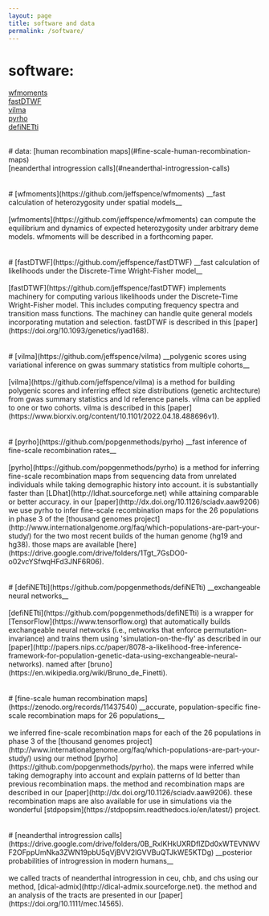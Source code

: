 ```yaml
---
layout: page
title: software and data
permalink: /software/
---
```


# software:
[wfmoments](#wfmoments) <br>
[fastDTWF](#fastdtwf) <br>
[vilma](#vilma) <br>
[pyrho](#pyrho) <br>
[defiNETti](#definetti)

<br>
# data:
[human recombination maps](#fine-scale-human-recombination-maps) <br> 
[neanderthal introgression calls](#neanderthal-introgression-calls)
<br>
<br>
<br>
# [wfmoments](https://github.com/jeffspence/wfmoments)
__fast calculation of heterozygosity under spatial models__
<br>
<br>
[wfmoments](https://github.com/jeffspence/wfmoments) can compute
the equilibrium and dynamics of expected heterozygosity under arbitrary
deme models. wfmoments will be described in a forthcoming paper.

<br>
<br>
<br>
# [fastDTWF](https://github.com/jeffspence/fastDTWF)
__fast calculation of likelihoods under the Discrete-Time Wright-Fisher model__
<br>
<br>
[fastDTWF](https://github.com/jeffspence/fastDTWF)
implements machinery for computing various likelihoods under the
Discrete-Time Wright-Fisher model. This includes computing frequency spectra and
transition mass functions. The machiney can handle quite general models incorporating
mutation and selection.  fastDTWF is described in this [paper](https://doi.org/10.1093/genetics/iyad168).

<br>
<br>
<br>
# [vilma](https://github.com/jeffspence/vilma)
__polygenic scores using variational inference on gwas summary statistics from multiple cohorts__
<br>
<br>
[vilma](https://github.com/jeffspence/vilma) is a method for building
polygenic scores and inferring effect size distributions (genetic archtecture)
from gwas summary statistics and ld reference panels. vilma can be applied
to one or two cohorts. vilma is described in this
[paper](https://www.biorxiv.org/content/10.1101/2022.04.18.488696v1).

<br>
<br>
<br>
# [pyrho](https://github.com/popgenmethods/pyrho)
__fast inference of fine-scale recombination rates__ 
<br>
<br>
[pyrho](https://github.com/popgenmethods/pyrho) is a method for inferring
fine-scale recombination maps from sequencing data from unrelated individuals
while taking demographic history into account.
it is substantially faster than [LDhat](http://ldhat.sourceforge.net) while 
attaining comparable or better accuracy. in our
[paper](http://dx.doi.org/10.1126/sciadv.aaw9206)
we use pyrho to infer fine-scale recombination maps for the 26 populations in phase 3
of the
[thousand genomes project](http://www.internationalgenome.org/faq/which-populations-are-part-your-study/)
for the two most recent builds of the human genome (hg19 and hg38).
those maps are available
[here](https://drive.google.com/drive/folders/1Tgt_7GsDO0-o02vcYSfwqHFd3JNF6R06).

<br>
<br>
<br>
# [defiNETti](https://github.com/popgenmethods/defiNETti)
__exchangeable neural networks__ 
<br>
<br>
[defiNETti](https://github.com/popgenmethods/defiNETti) is a wrapper for
[TensorFlow](https://www.tensorflow.org) that automatically builds
exchangeable neural networks (i.e., networks that enforce
permutation-invariance) and trains them using
'simulation-on-the-fly' as described in our
[paper](http://papers.nips.cc/paper/8078-a-likelihood-free-inference-framework-for-population-genetic-data-using-exchangeable-neural-networks).  named after
[bruno](https://en.wikipedia.org/wiki/Bruno_de_Finetti).

<br>
<br>
<br>
# [fine-scale human recombination maps](https://zenodo.org/records/11437540)
__accurate, population-specific fine-scale recombination maps
for 26 populations__ 
<br>
<br>
we inferred fine-scale recombination maps for each of the 26 populations
in phase 3 of the
[thousand genomes project](http://www.internationalgenome.org/faq/which-populations-are-part-your-study/)
using our method
[pyrho](https://github.com/popgenmethods/pyrho).  the maps were
inferred while taking demography into account and explain patterns of
ld better than previous recombination maps.  the method and recombination
maps are described in our
[paper](http://dx.doi.org/10.1126/sciadv.aaw9206).
these recombination maps are also available for use in simulations
via the wonderful [stdpopsim](https://stdpopsim.readthedocs.io/en/latest/) project.


<br>
<br>
<br>
# [neanderthal introgression calls](https://drive.google.com/drive/folders/0B_RxlKHkUXRDflZDd0xWTEVNWVF2OFppUmNka3ZWN19pbU5qVjBVV2lGVVBuQTJkWE5KTDg)
__posterior probabilities of introgression in modern humans__ 
<br>
<br>
we called tracts of neanderthal introgression in ceu, chb, and chs using our
method, [dical-admix](http://dical-admix.sourceforge.net).
the method and an analysis of the tracts are presented in our
[paper](https://doi.org/10.1111/mec.14565).
